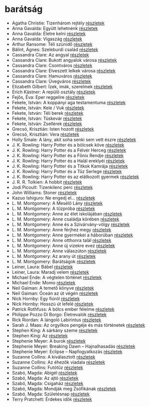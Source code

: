# barátság

- Agatha Christie: Tizenhárom rejtély [részletek](_details/%7Bopf.creator%7D.md#id_259)
- Anna Gavalda: Együtt lehetnénk [részletek](_details/%7Bopf.creator%7D.md#id_1306)
- Anna Gavalda: Életre kelni [részletek](_details/%7Bopf.creator%7D.md#id_1303)
- Anna Gavalda: Vigaszág [részletek](_details/%7Bopf.creator%7D.md#id_15)
- Arthur Ransome: Téli szünidő [részletek](_details/%7Bopf.creator%7D.md#id_429)
- Bálint, Ágnes: Szeleburdi család [részletek](_details/%7Bopf.creator%7D.md#id_161)
- Cassandra Clare: Az angyal [részletek](_details/%7Bopf.creator%7D.md#id_640)
- Cassandra Clare: Bukott angyalok városa [részletek](_details/%7Bopf.creator%7D.md#id_638)
- Cassandra Clare: Csontváros [részletek](_details/%7Bopf.creator%7D.md#id_635)
- Cassandra Clare: Elveszett lelkek városa [részletek](_details/%7Bopf.creator%7D.md#id_639)
- Cassandra Clare: Hamuváros [részletek](_details/%7Bopf.creator%7D.md#id_636)
- Cassandra Clare: Üvegváros [részletek](_details/%7Bopf.creator%7D.md#id_637)
- Elizabeth Gilbert: Ízek, imák, szerelmek [részletek](_details/%7Bopf.creator%7D.md#id_802)
- Erich Kästner: A repülő osztály [részletek](_details/%7Bopf.creator%7D.md#id_964)
- Fejős, Éva: Eper reggelire [részletek](_details/%7Bopf.creator%7D.md#id_17)
- Fekete, István: A koppányi aga testamentuma [részletek](_details/%7Bopf.creator%7D.md#id_723)
- Fekete, István: Kele / Vuk [részletek](_details/%7Bopf.creator%7D.md#id_122)
- Fekete, István: Téli berek [részletek](_details/%7Bopf.creator%7D.md#id_267)
- Fekete, István: Tüskevár [részletek](_details/%7Bopf.creator%7D.md#id_121)
- Fekete, István: Zsellérek [részletek](_details/%7Bopf.creator%7D.md#id_741)
- Grecsó, Krisztián: Isten hozott [részletek](_details/%7Bopf.creator%7D.md#id_1226)
- Grecsó, Krisztián: Vera [részletek](_details/%7Bopf.creator%7D.md#id_1224)
- Holly Smale: A lány, akit soha senki sem vett észre [részletek](_details/%7Bopf.creator%7D.md#id_1002)
- J. K. Rowling: Harry Potter és a bölcsek köve [részletek](_details/%7Bopf.creator%7D.md#id_18)
- J. K. Rowling: Harry Potter és a Félvér Herceg [részletek](_details/%7Bopf.creator%7D.md#id_23)
- J. K. Rowling: Harry Potter és a Főnix Rendje [részletek](_details/%7Bopf.creator%7D.md#id_22)
- J. K. Rowling: Harry Potter és a Halál ereklyéi [részletek](_details/%7Bopf.creator%7D.md#id_24)
- J. K. Rowling: Harry Potter és a Titkok Kamrája [részletek](_details/%7Bopf.creator%7D.md#id_19)
- J. K. Rowling: Harry Potter és a Tűz Serlege [részletek](_details/%7Bopf.creator%7D.md#id_21)
- J. K. Rowling: Harry Potter és az elátkozott gyermek [részletek](_details/%7Bopf.creator%7D.md#id_1459)
- J. R. R. Tolkien: A hobbit [részletek](_details/%7Bopf.creator%7D.md#id_61)
- Jodi Picoult: Tizenkilenc perc [részletek](_details/%7Bopf.creator%7D.md#id_348)
- John Williams: Stoner [részletek](_details/%7Bopf.creator%7D.md#id_1004)
- Kazuo Ishiguro: Ne engedj el… [részletek](_details/%7Bopf.creator%7D.md#id_158)
- L. M. Montgomery: A Mesélő Lány [részletek](_details/%7Bopf.creator%7D.md#id_492)
- L. M. Montgomery: A tűzpróba [részletek](_details/%7Bopf.creator%7D.md#id_493)
- L. M. Montgomery: Anne az élet iskolájában [részletek](_details/%7Bopf.creator%7D.md#id_483)
- L. M. Montgomery: Anne családja körében [részletek](_details/%7Bopf.creator%7D.md#id_484)
- L. M. Montgomery: Anne és a Szivárvány-völgy [részletek](_details/%7Bopf.creator%7D.md#id_485)
- L. M. Montgomery: Anne férjhez megy [részletek](_details/%7Bopf.creator%7D.md#id_486)
- L. M. Montgomery: Anne gyermekei a háborúban [részletek](_details/%7Bopf.creator%7D.md#id_487)
- L. M. Montgomery: Anne otthonra talál [részletek](_details/%7Bopf.creator%7D.md#id_488)
- L. M. Montgomery: Anne új vizekre evez [részletek](_details/%7Bopf.creator%7D.md#id_489)
- L. M. Montgomery: Anne válaszúton [részletek](_details/%7Bopf.creator%7D.md#id_490)
- L. M. Montgomery: Az arany út [részletek](_details/%7Bopf.creator%7D.md#id_491)
- L. M. Montgomery: Barátságok [részletek](_details/%7Bopf.creator%7D.md#id_494)
- Leiner, Laura: Bábel [részletek](_details/%7Bopf.creator%7D.md#id_644)
- Leiner, Laura: Maradj velem [részletek](_details/%7Bopf.creator%7D.md#id_1477)
- Michael Ende: A végtelen történet [részletek](_details/%7Bopf.creator%7D.md#id_353)
- Michael Ende: Momo [részletek](_details/%7Bopf.creator%7D.md#id_1430)
- Neil Gaiman: A temető könyve [részletek](_details/%7Bopf.creator%7D.md#id_1424)
- Neil Gaiman: Óceán az út végén [részletek](_details/%7Bopf.creator%7D.md#id_1433)
- Nick Hornby: Egy fiúról [részletek](_details/%7Bopf.creator%7D.md#id_707)
- Nick Hornby: Hosszú út lefelé [részletek](_details/%7Bopf.creator%7D.md#id_705)
- Patrick Rothfuss: A bölcs ember félelme [részletek](_details/%7Bopf.creator%7D.md#id_1029)
- Philippe Pozzo Di Borgo: Életrevalók [részletek](_details/%7Bopf.creator%7D.md#id_1267)
- Rick Riordan: A lángoló Labirintus [részletek](_details/%7Bopf.creator%7D.md#id_1655)
- Sarah J. Maas: Az orgyilkos pengéje és más történetek [részletek](_details/%7Bopf.creator%7D.md#id_1685)
- Stephen King: A sárkány szeme [részletek](_details/%7Bopf.creator%7D.md#id_547)
- Stephen King: Az [részletek](_details/%7Bopf.creator%7D.md#id_555)
- Stephenie Meyer: A burok [részletek](_details/%7Bopf.creator%7D.md#id_163)
- Stephenie Meyer: Breaking Dawn – Hajnalhasadás [részletek](_details/%7Bopf.creator%7D.md#id_793)
- Stephenie Meyer: Eclipse – Napfogyatkozás [részletek](_details/%7Bopf.creator%7D.md#id_794)
- Suzanne Collins: A kiválasztott [részletek](_details/%7Bopf.creator%7D.md#id_83)
- Suzanne Collins: Az éhezők viadala [részletek](_details/%7Bopf.creator%7D.md#id_81)
- Suzanne Collins: Futótűz [részletek](_details/%7Bopf.creator%7D.md#id_82)
- Szabó, Magda: Abigél [részletek](_details/%7Bopf.creator%7D.md#id_1338)
- Szabó, Magda: Az ajtó [részletek](_details/%7Bopf.creator%7D.md#id_1357)
- Szabó, Magda: Csigaház [részletek](_details/%7Bopf.creator%7D.md#id_1345)
- Szabó, Magda: Mondják meg Zsófikának [részletek](_details/%7Bopf.creator%7D.md#id_1346)
- Szabó, Magda: Születésnap [részletek](_details/%7Bopf.creator%7D.md#id_1337)
- Terry Pratchett: Érdekes idők [részletek](_details/%7Bopf.creator%7D.md#id_698)
